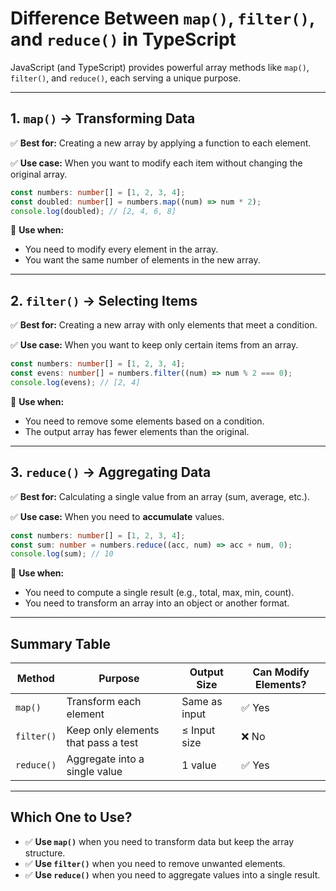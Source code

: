 # Difference Between `map()`, `filter()`, and `reduce()` in TypeScript

JavaScript (and TypeScript) provides powerful array methods like `map()`, `filter()`, and `reduce()`, each serving a unique purpose.

---

## 1. `map()` → Transforming Data

✅ **Best for:** Creating a new array by applying a function to each element.

✅ **Use case:** When you want to modify each item without changing the original array.

```ts
const numbers: number[] = [1, 2, 3, 4];
const doubled: number[] = numbers.map((num) => num * 2);
console.log(doubled); // [2, 4, 6, 8]
```

🔹 **Use when:**

- You need to modify every element in the array.
- You want the same number of elements in the new array.

---

## 2. `filter()` → Selecting Items

✅ **Best for:** Creating a new array with only elements that meet a condition.

✅ **Use case:** When you want to keep only certain items from an array.

```ts
const numbers: number[] = [1, 2, 3, 4];
const evens: number[] = numbers.filter((num) => num % 2 === 0);
console.log(evens); // [2, 4]
```

🔹 **Use when:**

- You need to remove some elements based on a condition.
- The output array has fewer elements than the original.

---

## 3. `reduce()` → Aggregating Data

✅ **Best for:** Calculating a single value from an array (sum, average, etc.).

✅ **Use case:** When you need to **accumulate** values.

```ts
const numbers: number[] = [1, 2, 3, 4];
const sum: number = numbers.reduce((acc, num) => acc + num, 0);
console.log(sum); // 10
```

🔹 **Use when:**

- You need to compute a single result (e.g., total, max, min, count).
- You need to transform an array into an object or another format.

---

## Summary Table

| Method     | Purpose                             | Output Size   | Can Modify Elements? |
| ---------- | ----------------------------------- | ------------- | -------------------- |
| `map()`    | Transform each element              | Same as input | ✅ Yes               |
| `filter()` | Keep only elements that pass a test | ≤ Input size  | ❌ No                |
| `reduce()` | Aggregate into a single value       | 1 value       | ✅ Yes               |

---

## Which One to Use?

- ✅ **Use `map()`** when you need to transform data but keep the array structure.
- ✅ **Use `filter()`** when you need to remove unwanted elements.
- ✅ **Use `reduce()`** when you need to aggregate values into a single result.

